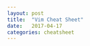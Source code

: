 ```yaml
---
layout: post
title:  "Vim Cheat Sheet"
date:   2017-04-17
categories: cheatsheet
---
```


<script src="https://gist.github.com/awkale/e9be49111319b0b28b206b5aa217f7fb.js"></script>
